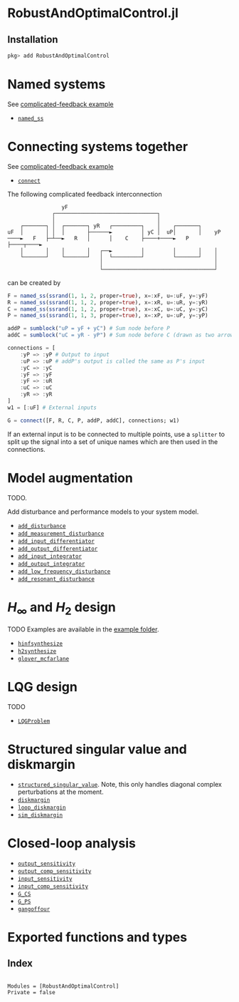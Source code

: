 # RobustAndOptimalControl.jl

## Installation
```julia
pkg> add RobustAndOptimalControl
```

# Named systems
See [complicated-feedback example](https://github.com/JuliaControl/RobustAndOptimalControl.jl/blob/master/examples/complicated_feedback.jl)
- [`named_ss`](@ref)

# Connecting systems together
See [complicated-feedback example](https://github.com/JuliaControl/RobustAndOptimalControl.jl/blob/master/examples/complicated_feedback.jl)
- [`connect`](@ref)

The following complicated feedback interconnection

```
                 yF
              ┌────────────────────────────────┐
              │                                │
    ┌───────┐ │  ┌───────┐ yR   ┌─────────┐    │    ┌───────┐
uF  │       │ │  │       ├──────►         │ yC │  uP│       │    yP
────►   F   ├─┴──►   R   │      │    C    ├────+────►   P   ├────┬────►
    │       │    │       │   ┌──►         │         │       │    │
    └───────┘    └───────┘   │  └─────────┘         └───────┘    │
                             │                                   │
                             └───────────────────────────────────┘
```
can be created by
```julia
F = named_ss(ssrand(1, 1, 2, proper=true), x=:xF, u=:uF, y=:yF)
R = named_ss(ssrand(1, 1, 2, proper=true), x=:xR, u=:uR, y=:yR)
C = named_ss(ssrand(1, 1, 2, proper=true), x=:xC, u=:uC, y=:yC)
P = named_ss(ssrand(1, 1, 3, proper=true), x=:xP, u=:uP, y=:yP)

addP = sumblock("uP = yF + yC") # Sum node before P
addC = sumblock("uC = yR - yP") # Sum node before C (drawn as two arrows into C in the diagram)

connections = [
    :yP => :yP # Output to input
    :uP => :uP # addP's output is called the same as P's input
    :yC => :yC
    :yF => :yF
    :yF => :uR
    :uC => :uC
    :yR => :yR
]
w1 = [:uF] # External inputs

G = connect([F, R, C, P, addP, addC], connections; w1)
```

If an external input is to be connected to multiple points, use a `splitter` to split up the signal into a set of unique names which are then used in the connections.



# Model augmentation
TODO.

Add disturbance and performance models to your system model.

- [`add_disturbance`](@ref)
- [`add_measurement_disturbance`](@ref)
- [`add_input_differentiator`](@ref)
- [`add_output_differentiator`](@ref)
- [`add_input_integrator`](@ref)
- [`add_output_integrator`](@ref)
- [`add_low_frequency_disturbance`](@ref)
- [`add_resonant_disturbance`](@ref)

# $H_\infty$ and $H_2$ design
TODO
Examples are available in the [example folder](https://github.com/JuliaControl/RobustAndOptimalControl.jl/tree/master/examples).

- [`hinfsynthesize`](@ref)
- [`h2synthesize`](@ref)
- [`glover_mcfarlane`](@ref)
# LQG design
TODO
- [`LQGProblem`](@ref)
# Structured singular value and diskmargin
- [`structured_singular_value`](@ref). Note, this only handles diagonal complex perturbations at the moment.
- [`diskmargin`](@ref)
- [`loop_diskmargin`](@ref)
- [`sim_diskmargin`](@ref)


# Closed-loop analysis
- [`output_sensitivity`](@ref)
- [`output_comp_sensitivity`](@ref)
- [`input_sensitivity`](@ref)
- [`input_comp_sensitivity`](@ref)
- [`G_CS`](@ref)
- [`G_PS`](@ref)
- [`gangoffour`](@ref)

# Exported functions and types
## Index

```@index
```
```@autodocs
Modules = [RobustAndOptimalControl]
Private = false
```
